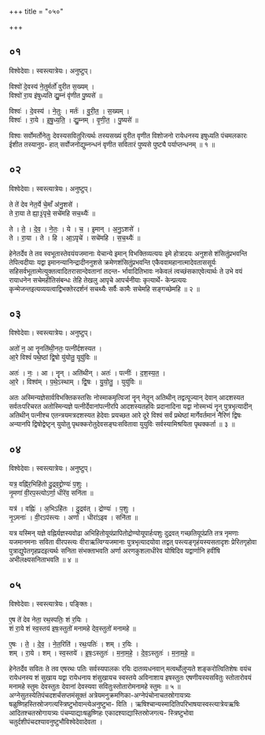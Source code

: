 +++
title = "०५०"

+++


## ०१
विश्वेदेवाः। स्वस्त्यात्रेयः। अनुष्टुप्।

विश्वो॑ दे॒वस्य॑ ने॒तुर्मर्तो॑ वुरीत स॒ख्यम् ।  
विश्वो॑ रा॒य इ॑षुध्यति द्यु॒म्नं वृ॑णीत पु॒ष्यसे॑ ॥

विश्वः॑ । दे॒वस्य॑ । ने॒तुः । मर्तः॑ । वु॒री॒त॒ । स॒ख्यम् ।  
विश्वः॑ । रा॒ये । इ॒षु॒ध्य॒ति॒ । द्यु॒म्नम् । वृ॒णी॒त॒ । पु॒ष्यसे॑ ॥

विश्वः सर्वोमर्तोनेतुः देवस्यसवितुरित्यर्थः तस्यसख्यं वुरीत वृणीत विशोजनो रायेधनस्य इषुध्यति पंचमलकारः ईशीत तस्यानुग्र- हात् सर्वोजनोद्युम्नन्धनं वृणीत सवितारं पुष्यसे पुष्ट्यै पर्याप्तन्धनम् ॥ १ ॥

## ०२
विश्वेदेवाः। स्वस्त्यात्रेयः। अनुष्टुप्।

ते ते॑ देव नेत॒र्ये चे॒माँ अ॑नु॒शसे॑ ।  
ते रा॒या ते ह्या॒३॒॑पृचे॒ सचे॑महि सच॒थ्यैः॑ ॥

ते । ते॒ । दे॒व॒ । ने॒तः॒ । ये । च॒ । इ॒मान् । अ॒नु॒ऽशसे॑ ।  
ते । रा॒या । ते । हि । आ॒ऽपृचे॑ । सचे॑महि । स॒च॒थ्यैः॑ ॥

हेनेतर्देव ते तव स्वभूतास्तेवयंयजमानाः येचान्ये इमान् विभक्तिव्यत्ययः इमे होत्रादयः अनुशसे शंसितुंप्रभवन्ति तेपित्वदीयाः यद्वा इमानन्यानिन्द्रादीननुशसे क्रमेणशंसितुंप्रभवन्ति एकैववामहानात्मादेवताससूर्यः सहिसर्वभूतात्मेत्युक्तत्वादितरासान्देवतानां तदन्त- र्भावादितिभावः नकेवलं त्वच्छंसकाएवेत्यार्थः ते उभे वयं रायाधनेन सचेमहीतिसंबन्धः तेहि तेखलु आपृचे आपर्चनीयाः कृत्यार्थे- केन्प्रत्ययः कृन्मेजन्तइत्यव्ययत्वाद्विभक्तेरदर्शनं सचथ्यैः सर्वैः कामैः सचेमहि सङ्गच्छेमहि ॥ २ ॥

## ०३
विश्वेदेवाः। स्वस्त्यात्रेयः। अनुष्टुप्।

अतो॑ न॒ आ नॄनति॑थी॒नतः॒ पत्नी॑र्दशस्यत ।  
आ॒रे विश्वं॑ पथे॒ष्ठां द्वि॒षो यु॑योतु॒ यूयु॑विः ॥

अतः॑ । नः॒ । आ । नॄन् । अति॑थीन् । अतः॑ । पत्नीः॑ । द॒श॒स्य॒त॒ ।  
आ॒रे । विश्व॑म् । प॒थे॒ऽस्थाम् । द्वि॒षः । यु॒यो॒तु॒ । युयु॑विः ॥

अतः अस्मिन्यज्ञेसार्वविभक्तिकस्तसिः नोस्माकमृत्विजां नॄन् नेतॄन् अतिथीन् तद्वत्पूज्यान् देवान् आदशस्यत सर्वतःपरिचरत अतोस्मिन्यज्ञे पत्नीर्देवानांपत्नीरपि आदशस्यतहविः प्रदानादिना यद्वा नोस्मभ्यं नॄन् पुत्रभृत्यादीन् अतिथीन् पत्नीश्च एतन्त्रयमत्रदशस्यत हेदेवाः प्रयच्छत आरे दूरे विश्वं सर्वं प्रथेष्ठां मार्गेवर्तमानं नैरिणं द्विषः अन्यानपि द्विषोद्वेष्टृन् युयोतु पृथक्करोतुदेवसङ्घःसवितावा युयुविः सर्वस्यामिश्रयिता पृथक्कर्ता ॥ ३ ॥

## ०४
विश्वेदेवाः। स्वस्त्यात्रेयः। अनुष्टुप्।

यत्र॒ वह्नि॑र॒भिहि॑तो दु॒द्रव॒द्द्रोण्यः॑ प॒शुः ।  
नृ॒मणा॑ वी॒रप॒स्त्योऽर्णा॒ धीरे॑व॒ सनि॑ता ॥

यत्र॑ । वह्निः॑ । अ॒भिऽहि॑तः । दु॒द्रव॑त् । द्रोण्यः॑ । प॒शुः ।  
नृ॒ऽमनाः॑ । वी॒रऽप॑स्त्यः । अर्णा॑ । धीरा॑ऽइव । सनि॑ता ॥

यत्र यस्मिन् यज्ञे वह्निर्यज्ञस्यवोढा अभिहितोयूयंप्रापितोद्रोण्योयूपार्हःपशुः दुद्रवत् गच्छतियूपंप्रति तत्र नृमणाः यजमानमनाः सविता वीरपस्त्यः वीराऋत्विग्यजमानाः पुत्रभृत्यादयोवा तद्वत् पस्त्यङ्गृहंयस्यसतादृशः प्रेरितगृहोवा पुत्राद्युपेतगृहप्रदइत्यर्थः सनिता संभक्ताभवति अर्णा अरणकुशलाधीरेव योषिदिव यद्वार्णानि हवींषि अभीलक्ष्यसनिताभवति ॥ ४ ॥

## ०५
विश्वेदेवाः। स्वस्त्यात्रेयः। पङ्क्तिः।

ए॒ष ते॑ देव नेता॒ रथ॒स्पतिः॒ शं र॒यिः ।  
शं रा॒ये शं स्व॒स्तय॑ इषः॒स्तुतो॑ मनामहे देव॒स्तुतो॑ मनामहे ॥

ए॒षः । ते॒ । दे॒व॒ । ने॒त॒रिति॑ । रथः॒पतिः॑ । शम् । र॒यिः ।  
शम् । रा॒ये । शम् । स्व॒स्तये॑ । इ॒षः॒ऽस्तुतः॑ । म॒ना॒म॒हे॒ । दे॒व॒ऽस्तुतः॑ । म॒ना॒म॒हे॒ ॥

हेनेतर्देव सवितः ते तव एषरथः पतिः सर्वस्यपालकः रयिः दातव्यधनवान् मत्वर्थोलुप्यते शङ्करोत्वितिशेषः वयंच रायेधनस्य शं सुखाय यद्वा रायेधनाय शंसुखायच स्वस्तये अविनाशाय इषस्तुतः एषणीयस्यसवितुः स्तोतारोवयं मनामहे स्तुमः देवस्तुतः देवानां देवस्यवा सवितुःस्तोतारोमनामहे स्तुमः ॥ ५ ॥अग्नेसुतस्येतिपंचदशर्चंसप्तमंसूक्तं अत्रेयमनुक्रमणिका-अग्नेपंचोनाचतस्रोगायत्र्यः षळुष्णिहस्तिस्रोजगत्यस्त्रिष्टुभोवान्त्येअनुष्टुभा- विति । ऋषिश्चान्यस्मादितिपरिभाषयास्वस्त्यात्रेयऋषिः आदितश्चतस्रोगायत्र्यः पंचम्याद्याःषळुष्णिहः एकादश्याद्यास्तिस्रोजगत्य- स्त्रिष्टुभोवा चतुर्दशीपंचदश्यावनुष्टुभौविश्वेदेवादेवता ।